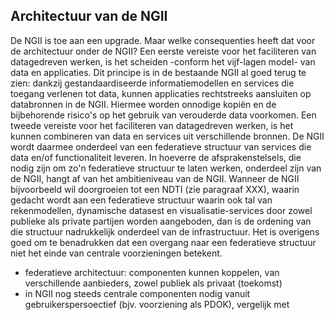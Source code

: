 ## Architectuur van de NGII
De NGII is toe aan een upgrade. Maar welke consequenties heeft dat voor de architectuur onder de NGII? Een eerste vereiste voor het faciliteren van datagedreven werken, is het scheiden -conform het vijf-lagen model- van data en applicaties. Dit principe is in de bestaande NGII al goed terug te zien: dankzij gestandaardiseerde informatiemodellen en services die toegang verlenen tot data, kunnen applicaties rechtstreeks aansluiten op databronnen in de NGII. Hiermee worden onnodige kopiën en de bijbehorende risico's op het gebruik van verouderde data voorkomen. Een tweede vereiste voor het faciliteren van datagedreven werken, is het kunnen combineren van data en services uit verschillende bronnen. De NGII wordt daarmee onderdeel van een federatieve structuur van services die data en/of functionaliteit leveren. In hoeverre de afsprakenstelsels, die nodig zijn om zo'n federatieve structuur te laten werken, onderdeel zijn van de NGII, hangt af van het ambitieniveau van de NGII. Wanneer de NGII bijvoorbeeld wil doorgroeien tot een NDTI (zie paragraaf XXX), waarin gedacht wordt aan een federatieve structuur waarin ook tal van rekenmodellen, dynamische datasest en visualisatie-services door zowel publieke als private partijen worden aangeboden, dan is de ordening van die structuur nadrukkelijk onderdeel van de infrastructuur. Het is overigens goed om te benadrukken dat een overgang naar een federatieve structuur niet het einde van centrale voorzieningen betekent. 
- federatieve architectuur: componenten kunnen koppelen, van verschillende aanbieders, zowel publiek als privaat (toekomst)
- in NGII nog steeds centrale componenten nodig vanuit gebruikerspersoectief (bjv. voorziening als PDOK), vergelijk met 
